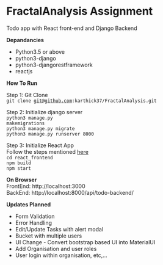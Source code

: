 # FractalAnalysis Assignment
Todo app with React front-end and Django Backend

**Depandancies**
<ul>
  <li>Python3.5 or above</li>
  <li>python3-django</li>
  <li>python3-djangorestframework</li>
  <li>reactjs</li>
</ul>

**How To Run** <br>

Step 1: Git Clone <br>
    <code>git clone git@github.com:karthick37/FractalAnalysis.git</code><br>
  
Step 2: Initialize django server <br>
    <code>python3 manage.py makemigrations</code> <br>
    <code>python3 manage.py migrate</code> <br>
    <code>python3 manage.py runserver 8000</code> <br>
  
Step 3: Initialize React App <br>
    Follow the steps mentioned <a href="https://github.com/karthick37/FractalAnalysis/tree/master/todo_frontend">here</a> <br>
    <code>cd react_frontend</code> <br>
    <code>npm build </code> <br>
    <code>npm start </code> <br>
  
**On Browser** <br>
    FrontEnd: <url>http://localhost:3000</url> <br>
    BackEnd:  <url>http://localhost:8000/api/todo-backend/</url>
 

**Updates Planned**
  <ul>
    <li>Form Validation</li>
    <li>Error Handling</li>
    <li>Edit/Update Tasks with alert modal</li>
    <li>Bucket with multiple users</li>
    <li>UI Change - Convert bootstrap based UI into MaterialUI</li>
    <li>Add Organisation and user roles</li>
    <li>User login within organisation, etc,... </li>
  </ul>

